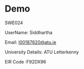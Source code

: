 # Demo

SWE024

UserName: Siddhartha

Email: l00187620@atu.ie

University Details: ATU Letterkenny

EIR Code :F92DX96 

